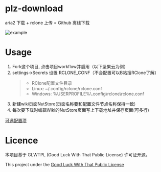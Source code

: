 # plz-download
aria2 下载 + rclone 上传 = Github 离线下载

![example](https://raw.githubusercontent.com/ame-yu/plz-download/main/docs/example.gif)
# Usage
1. Fork这个项目, 点击项目workflow并启用（以下坚果云为例）
2. settings->Secrets 设置 RCLONE_CONF（不会配置可以B站搜RClone了解）
    >- RClone配置文件目录
    >- Linux: ~/.config/rclone/rclone.conf
    >- Windows: %USERPROFILE%\\.config\rclone\rclone.conf
3. 新建wiki页面NutStore(页面名称要和配置文件节点名称保持一致)
4. 每次要下载时编辑Wiki的NutStore页面写上下载地址并保存页面(可多行)

[可选配置项](https://github.com/ame-yu/plz-download/tree/main/docs)

# Licence
本项目基于  GLWTPL (Good Luck With That Public License) 许可证开源。

This project under the [Good Luck With That Public License](https://github.com/me-shaon/GLWTPL)



